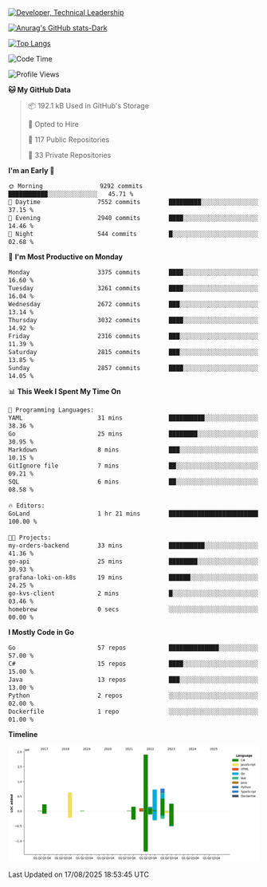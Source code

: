 <div>
  <a href="https://www.linkedin.com/in/arielpineiro/" target="_blank" rel="nofollow noopener noreferrer">
    <img src="https://img.shields.io/badge/-LinkedIn-%230077B5?style=for-the-badge&logo=linkedin&logoColor=white" alt="Developer, Technical Leadership" title="Ariel Piñeiro">
  </a>
</div>

[![Anurag's GitHub stats-Dark](https://github-readme-stats.vercel.app/api?username=arielsrv&show_icons=true&theme=dark#gh-dark-mode-only)](https://github.com/anuraghazra/github-readme-stats#gh-dark-mode-only)

[![Top Langs](https://github-readme-stats.vercel.app/api/top-langs/?username=arielsrv&layout=compact&langs_count=10&theme=dark#gh-dark-mode-only)](https://github.com/anuraghazra/github-readme-stats&theme=dark#gh-dark-mode-only)

<!--START_SECTION:waka-->
![Code Time](http://img.shields.io/badge/Code%20Time-1%2C367%20hrs%2055%20mins-blue)

![Profile Views](http://img.shields.io/badge/Profile%20Views-6-blue)

**🐱 My GitHub Data** 

> 📦 192.1 kB Used in GitHub's Storage 
 > 
> 💼 Opted to Hire
 > 
> 📜 117 Public Repositories 
 > 
> 🔑 33 Private Repositories 
 > 
**I'm an Early 🐤** 

```text
🌞 Morning                9292 commits        ███████████░░░░░░░░░░░░░░   45.71 % 
🌆 Daytime                7552 commits        █████████░░░░░░░░░░░░░░░░   37.15 % 
🌃 Evening                2940 commits        ████░░░░░░░░░░░░░░░░░░░░░   14.46 % 
🌙 Night                  544 commits         █░░░░░░░░░░░░░░░░░░░░░░░░   02.68 % 
```
📅 **I'm Most Productive on Monday** 

```text
Monday                   3375 commits        ████░░░░░░░░░░░░░░░░░░░░░   16.60 % 
Tuesday                  3261 commits        ████░░░░░░░░░░░░░░░░░░░░░   16.04 % 
Wednesday                2672 commits        ███░░░░░░░░░░░░░░░░░░░░░░   13.14 % 
Thursday                 3032 commits        ████░░░░░░░░░░░░░░░░░░░░░   14.92 % 
Friday                   2316 commits        ███░░░░░░░░░░░░░░░░░░░░░░   11.39 % 
Saturday                 2815 commits        ███░░░░░░░░░░░░░░░░░░░░░░   13.85 % 
Sunday                   2857 commits        ████░░░░░░░░░░░░░░░░░░░░░   14.05 % 
```


📊 **This Week I Spent My Time On** 

```text
💬 Programming Languages: 
YAML                     31 mins             ██████████░░░░░░░░░░░░░░░   38.36 % 
Go                       25 mins             ████████░░░░░░░░░░░░░░░░░   30.95 % 
Markdown                 8 mins              ███░░░░░░░░░░░░░░░░░░░░░░   10.15 % 
GitIgnore file           7 mins              ██░░░░░░░░░░░░░░░░░░░░░░░   09.21 % 
SQL                      6 mins              ██░░░░░░░░░░░░░░░░░░░░░░░   08.58 % 

🔥 Editors: 
GoLand                   1 hr 21 mins        █████████████████████████   100.00 % 

🐱‍💻 Projects: 
my-orders-backend        33 mins             ██████████░░░░░░░░░░░░░░░   41.36 % 
go-api                   25 mins             ████████░░░░░░░░░░░░░░░░░   30.93 % 
grafana-loki-on-k8s      19 mins             ██████░░░░░░░░░░░░░░░░░░░   24.25 % 
go-kvs-client            2 mins              █░░░░░░░░░░░░░░░░░░░░░░░░   03.46 % 
homebrew                 0 secs              ░░░░░░░░░░░░░░░░░░░░░░░░░   00.00 % 
```

**I Mostly Code in Go** 

```text
Go                       57 repos            ██████████████░░░░░░░░░░░   57.00 % 
C#                       15 repos            ████░░░░░░░░░░░░░░░░░░░░░   15.00 % 
Java                     13 repos            ███░░░░░░░░░░░░░░░░░░░░░░   13.00 % 
Python                   2 repos             ░░░░░░░░░░░░░░░░░░░░░░░░░   02.00 % 
Dockerfile               1 repo              ░░░░░░░░░░░░░░░░░░░░░░░░░   01.00 % 
```



**Timeline**

![Lines of Code chart](https://raw.githubusercontent.com/arielsrv/arielsrv/main/assets/bar_graph.png)


 Last Updated on 17/08/2025 18:53:45 UTC
<!--END_SECTION:waka-->
